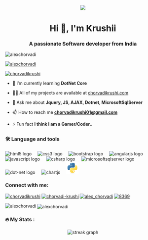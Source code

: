 
<div align="center">
  <img height="150" src="https://images.app.goo.gl/1hUwZiQyJkuVmLmM8"  />
</div>

<h1 align="center">Hi 👋, I'm Krushii</h1>
<h3 align="center">A passionate Software developer from India</h3>

<p align="left"> <img src="https://komarev.com/ghpvc/?username=alexchorvadi&label=Profile%20views&color=0e75b6&style=flat" alt="alexchorvadi" /> </p>

<p align="left"> <a href="https://github.com/ryo-ma/github-profile-trophy"><img src="https://github-profile-trophy.vercel.app/?username=alexchorvadi" alt="alexchorvadi" /></a> </p>

<p align="left"> <a href="https://twitter.com/chorvadikrushi" target="blank"><img src="https://img.shields.io/twitter/follow/chorvadikrushi?logo=twitter&style=for-the-badge" alt="chorvadikrushi" /></a> </p>

- 🌱 I’m currently learning **DotNet Core**

- 👨‍💻 All of my projects are available at [chorvadikrushi.com](chorvadikrushi.com)

- 💬 Ask me about **Jquery, JS, AJAX, Dotnet, MicrosoftSqlServer**

- 📫 How to reach me **chorvadikrushi01@gmail.com**

- ⚡ Fun fact **I think I am a Gamer/Coder..**

###

<h3 align="left">🛠 Language and tools</h3>

###

<div align="left">
  <img src="https://cdn.jsdelivr.net/gh/devicons/devicon/icons/html5/html5-original.svg" height="40" alt="html5 logo"  />
  <img width="12" />
  <img src="https://cdn.jsdelivr.net/gh/devicons/devicon/icons/css3/css3-original.svg" height="40" alt="css3 logo"  />
  <img width="12" />
  <img src="https://cdn.jsdelivr.net/gh/devicons/devicon/icons/bootstrap/bootstrap-original.svg" height="40" alt="bootstrap logo"  />
  <img width="12" />
  <img src="https://cdn.jsdelivr.net/gh/devicons/devicon/icons/angularjs/angularjs-original.svg" height="40" alt="angularjs logo"  />
  <img width="12" />
  <img src="https://cdn.jsdelivr.net/gh/devicons/devicon/icons/javascript/javascript-original.svg" height="40" alt="javascript logo"  />
  <img width="12" />
  <img src="https://cdn.jsdelivr.net/gh/devicons/devicon/icons/csharp/csharp-original.svg" height="40" alt="csharp logo"  />
  <img width="12" />
  <img src="https://cdn.jsdelivr.net/gh/devicons/devicon/icons/microsoftsqlserver/microsoftsqlserver-plain.svg" height="40" alt="microsoftsqlserver logo"  />
  <img width="12" />
  <img src="https://cdn.jsdelivr.net/gh/devicons/devicon/icons/dot-net/dot-net-original.svg" height="40" alt="dot-net logo"  />
  <img width="12" />
  <img src="https://www.chartjs.org/media/logo-title.svg" height="40" alt="chartjs"  />
  <img width="12" />
  <img src="https://raw.githubusercontent.com/devicons/devicon/master/icons/python/python-original.svg" height="40" alt="Python"  />
</div>

###

<h3 align="left">Connect with me:</h3>
<p align="left">
<a href="https://twitter.com/chorvadikrushi" target="blank"><img align="center" src="https://raw.githubusercontent.com/rahuldkjain/github-profile-readme-generator/master/src/images/icons/Social/twitter.svg" alt="chorvadikrushi" height="30" width="40" /></a>
<a href="https://linkedin.com/in/chorvadi-krushi" target="blank"><img align="center" src="https://raw.githubusercontent.com/rahuldkjain/github-profile-readme-generator/master/src/images/icons/Social/linked-in-alt.svg" alt="chorvadi-krushi" height="30" width="40" /></a>
<a href="https://instagram.com/alex_chorvadi" target="blank"><img align="center" src="https://raw.githubusercontent.com/rahuldkjain/github-profile-readme-generator/master/src/images/icons/Social/instagram.svg" alt="alex_chorvadi" height="30" width="40" /></a>
<a href="https://discord.gg/8369" target="blank"><img align="center" src="https://raw.githubusercontent.com/rahuldkjain/github-profile-readme-generator/master/src/images/icons/Social/discord.svg" alt="8369" height="30" width="40" /></a>
</p>

<p><img align="left" src="https://github-readme-stats.vercel.app/api/top-langs?username=alexchorvadi&show_icons=true&locale=en&layout=compact" alt="alexchorvadi" /></p>

<p>&nbsp;<img align="center" src="https://github-readme-stats.vercel.app/api?username=alexchorvadi&show_icons=true&locale=en" alt="alexchorvadi" /></p>


###

<h3 align="left">🔥   My Stats :</h3>

###

<div align="center">
  <img src="https://streak-stats.demolab.com?user=AlexChorvadi&locale=en&mode=daily&theme=dark&hide_border=false&border_radius=5&order=3" height="220" alt="streak graph"  />
</div>

###
